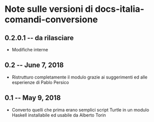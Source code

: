 # Note sulle versioni di docs-italia-comandi-conversione

## 0.2.0.1  -- da rilasciare

* Modifiche interne

## 0.2      -- June 7, 2018

* Ristrutturo completamente il modulo grazie ai suggerimenti ed alle
  esperienze di Pablo Persico

## 0.1      -- May 9, 2018

* Converto quelli che prima erano semplici script Turtle in un modulo
  Haskell installabile ed usabile da Alberto Torin
